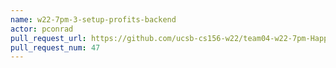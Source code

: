 ```yaml
---
name: w22-7pm-3-setup-profits-backend
actor: pconrad
pull_request_url: https://github.com/ucsb-cs156-w22/team04-w22-7pm-HappyCows/pull/47
pull_request_num: 47
---
```

